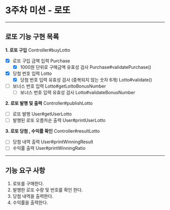 3주차 미션 - 로또
=========
---
## 로또 기능 구현 목록
**1. 로또 구입** Controller#buyLotto
- [x] 로또 구입 금액 입력 Purchase
  - [x] 1000원 단위로 구매금액 유효성 검사 Purchase#validatePurchase()
- [x] 당첨 번호 입력 Lotto
  - [x] 당첨 번호 입력 유효성 검사 (중복되지 않는 숫자 6개) Lotto#validate()
- [ ] 보너스 번호 입력 Lotto#getLottoBonusNumber
  - [ ] 보너스 번호 입력 유효성 검사 Lotto#validateBonusNumber

**2. 로또 발행 및 출력** Controller#publishLotto
- [ ] 로또 발행 User#getUserLotto
- [ ] 발행된 로또 오름차순 출력 User#printUserLotto

**3. 로또 당첨 , 수익률 확인** Controller#resultLotto
- [ ] 당첨 내역 출력 User#printWinningResult
- [ ] 수익률 출력 User#printWinningRatio

---
## 기능 요구 사항
1. 로또를 구매한다.
2. 발행한 로또 수량 및 번호를 확인 한다.
3. 당첨 내역을 출력한다.
4. 수익률을 출력한다.
